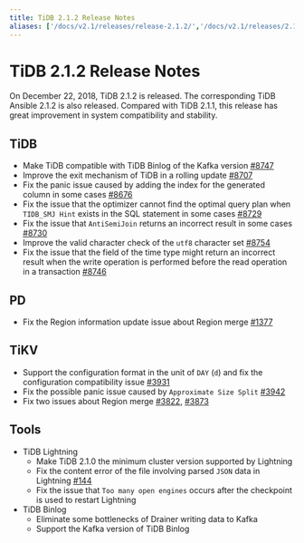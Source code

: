 ```yaml
---
title: TiDB 2.1.2 Release Notes
aliases: ['/docs/v2.1/releases/release-2.1.2/','/docs/v2.1/releases/2.1.2/']
---
```


# TiDB 2.1.2 Release Notes

On December 22, 2018, TiDB 2.1.2 is released. The corresponding TiDB Ansible 2.1.2 is also released. Compared with TiDB 2.1.1, this release has great improvement in system compatibility and stability.

## TiDB

- Make TiDB compatible with TiDB Binlog of the Kafka version [#8747](https://github.com/pingcap/tidb/pull/8747)
- Improve the exit mechanism of TiDB in a rolling update [#8707](https://github.com/pingcap/tidb/pull/8707)
- Fix the panic issue caused by adding the index for the generated column in some cases [#8676](https://github.com/pingcap/tidb/pull/8676)
- Fix the issue that the optimizer cannot find the optimal query plan when `TIDB_SMJ Hint` exists in the SQL statement in some cases [#8729](https://github.com/pingcap/tidb/pull/8729)
- Fix the issue that `AntiSemiJoin` returns an incorrect result in some cases [#8730](https://github.com/pingcap/tidb/pull/8730)
- Improve the valid character check of the `utf8` character set [#8754](https://github.com/pingcap/tidb/pull/8754)
- Fix the issue that the field of the time type might return an incorrect result when the write operation is performed before the read operation in a transaction [#8746](https://github.com/pingcap/tidb/pull/8746)

## PD

- Fix the Region information update issue about Region merge [#1377](https://github.com/pingcap/pd/pull/1377)

## TiKV

- Support the configuration format in the unit of `DAY` (`d`) and fix the configuration compatibility issue [#3931](https://github.com/tikv/tikv/pull/3931)
- Fix the possible panic issue caused by `Approximate Size Split` [#3942](https://github.com/tikv/tikv/pull/3942)
- Fix two issues about Region merge [#3822](https://github.com/tikv/tikv/pull/3822), [#3873](https://github.com/tikv/tikv/pull/3873)

## Tools

+ TiDB Lightning
    - Make TiDB 2.1.0 the minimum cluster version supported by Lightning
    - Fix the content error of the file involving parsed `JSON` data in Lightning [#144](https://github.com/pingcap/tidb-tools/issues/144)
    - Fix the issue that `Too many open engines` occurs after the checkpoint is used to restart Lightning
+ TiDB Binlog
    - Eliminate some bottlenecks of Drainer writing data to Kafka
    - Support the Kafka version of TiDB Binlog
